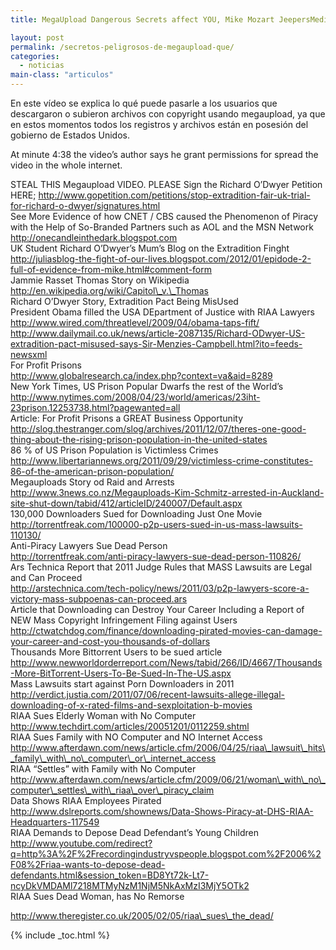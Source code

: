 ```yaml
---
title: MegaUpload Dangerous Secrets affect YOU, Mike Mozart JeepersMedia ACTA _ PIPA _ SOPA

layout: post
permalink: /secretos-peligrosos-de-megaupload-que/
categories:
  - noticias
main-class: "articulos"
---
```

En este vídeo se explica lo qué puede pasarle a los usuarios que descargaron o subieron archivos con copyright usando megaupload, ya que en estos momentos todos los registros y archivos están en posesión del gobierno de Estados Unidos.</p>

At minute 4:38 the video&#8217;s author says he grant permissions for spread the video in the whole internet.

STEAL THIS Megaupload VIDEO. PLEASE Sign the Richard O&#8217;Dwyer Petition HERE; http://www.gopetition.com/petitions/stop-extradition-fair-uk-trial-for-richard-o-dwyer/signatures.html  
See More Evidence of how CNET / CBS caused the Phenomenon of Piracy with the Help of So-Branded Partners such as AOL and the MSN Network http://onecandleinthedark.blogspot.com  
UK Student Richard O&#8217;Dwyer&#8217;s Mum&#8217;s Blog on the Extradition Finght  
http://juliasblog-the-fight-of-our-lives.blogspot.com/2012/01/epidode-2-full-of-evidence-from-mike.html#comment-form  
Jammie Rasset Thomas Story on Wikipedia http://en.wikipedia.org/wiki/Capitol\_v.\_Thomas  
Richard O&#8217;Dwyer Story, Extradition Pact Being MisUsed  
President Obama filled the USA DEpartment of Justice with RIAA Lawyers  
http://www.wired.com/threatlevel/2009/04/obama-taps-fift/  
http://www.dailymail.co.uk/news/article-2087135/Richard-ODwyer-US-extradition-pact-misused-says-Sir-Menzies-Campbell.html?ito=feeds-newsxml  
For Profit Prisons  
http://www.globalresearch.ca/index.php?context=va&aid=8289  
New York Times, US Prison Popular Dwarfs the rest of the World&#8217;s  
http://www.nytimes.com/2008/04/23/world/americas/23iht-23prison.12253738.html?pagewanted=all  
Article: For Profit Prisons a GREAT Business Opportunity  
http://slog.thestranger.com/slog/archives/2011/12/07/theres-one-good-thing-about-the-rising-prison-population-in-the-united-states  
86 % of US Prison Population is Victimless Crimes  
http://www.libertariannews.org/2011/09/29/victimless-crime-constitutes-86-of-the-american-prison-population/  
Megauploads Story od Raid and Arrests  
http://www.3news.co.nz/Megauploads-Kim-Schmitz-arrested-in-Auckland-site-shut-down/tabid/412/articleID/240007/Default.aspx  
130,000 Downloaders Sued for Downloading Just One Movie  
http://torrentfreak.com/100000-p2p-users-sued-in-us-mass-lawsuits-110130/  
Anti-Piracy Lawyers Sue Dead Person  
http://torrentfreak.com/anti-piracy-lawyers-sue-dead-person-110826/  
Ars Technica Report that 2011 Judge Rules that MASS Lawsuits are Legal and Can Proceed  
http://arstechnica.com/tech-policy/news/2011/03/p2p-lawyers-score-a-victory-mass-subpoenas-can-proceed.ars  
Article that Downloading can Destroy Your Career Including a Report of NEW Mass Copyright Infringement Filing against Users  
http://ctwatchdog.com/finance/downloading-pirated-movies-can-damage-your-career-and-cost-you-thousands-of-dollars  
Thousands More Bittorrent Users to be sued article  
http://www.newworldorderreport.com/News/tabid/266/ID/4667/Thousands-More-BitTorrent-Users-To-Be-Sued-In-The-US.aspx  
Mass Lawsuits start against Porn Downloaders in 2011  
http://verdict.justia.com/2011/07/06/recent-lawsuits-allege-illegal-downloading-of-x-rated-films-and-sexploitation-b-movies  
RIAA Sues Elderly Woman with No Computer  
http://www.techdirt.com/articles/20051201/0112259.shtml  
RIAA Sues Family with NO Computer and NO Internet Access  
http://www.afterdawn.com/news/article.cfm/2006/04/25/riaa\_lawsuit\_hits\_family\_with\_no\_computer\_or\_internet_access  
RIAA &#8220;Settles&#8221; with Family with No Computer  
http://www.afterdawn.com/news/article.cfm/2009/06/21/woman\_with\_no\_computer\_settles\_with\_riaa\_over\_piracy_claim  
Data Shows RIAA Employees Pirated
http://www.dslreports.com/shownews/Data-Shows-Piracy-at-DHS-RIAA-Headquarters-117549  
RIAA Demands to Depose Dead Defendant&#8217;s Young Children  
http://www.youtube.com/redirect?q=http%3A%2F%2Frecordingindustryvspeople.blogspot.com%2F2006%2F08%2Friaa-wants-to-depose-dead-defendants.html&session_token=BD8Yt72k-Lt7-ncyDkVMDAMl7218MTMyNzM1NjM5NkAxMzI3MjY5OTk2  
RIAA Sues Dead Woman, has No Remorse

http://www.theregister.co.uk/2005/02/05/riaa\_sues\_the_dead/



{% include _toc.html %}

